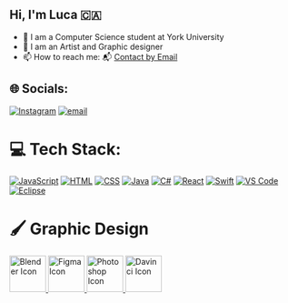 ## Hi, I'm Luca 🇨🇦

- 🔭 I am a Computer Science student at York University
- 🎨 I am an Artist and Graphic designer
- 📫 How to reach me: 📬 [Contact by Email](mailto:lucajmazz@gmail.com)

## 🌐 Socials:
[![Instagram](https://img.shields.io/badge/Instagram-%23E4405F.svg?logo=Instagram&logoColor=white)](https://instagram.com/IamLuca.M) [![email](https://img.shields.io/badge/Email-D14836?logo=gmail&logoColor=white)](mailto:lucajmazz@gmail.com) 

# 💻 Tech Stack:
[![JavaScript](https://skillicons.dev/icons?i=js)](https://developer.mozilla.org/en-US/docs/Web/JavaScript)
[![HTML](https://skillicons.dev/icons?i=html)](https://developer.mozilla.org/en-US/docs/Web/HTML)
[![CSS](https://skillicons.dev/icons?i=css)](https://developer.mozilla.org/en-US/docs/Web/CSS)
[![Java](https://skillicons.dev/icons?i=java)](https://www.oracle.com/java/)
[![C#](https://skillicons.dev/icons?i=cs)](https://learn.microsoft.com/en-us/dotnet/csharp/)
[![React](https://skillicons.dev/icons?i=react)](https://reactjs.org/)
[![Swift](https://skillicons.dev/icons?i=swift)](https://developer.apple.com/swift/)
[![VS Code](https://skillicons.dev/icons?i=vscode)](https://code.visualstudio.com/)
[![Eclipse](https://skillicons.dev/icons?i=eclipse)](https://www.eclipse.org/)
<br>
# 🖌️ Graphic Design
<a href="https://www.blender.org/">
  <img src="https://skillicons.dev/icons?i=blender" width="64" alt="Blender Icon" />
</a>
<a href="https://www.figma.com/">
  <img src="https://finevpn.org/wp-content/uploads/2024/02/figma-logo-logo.png" width="64" alt="Figma Icon" />
</a>
<a href="https://www.adobe.com/products/photoshop.html">
  <img src="https://upload.wikimedia.org/wikipedia/commons/thumb/a/af/Adobe_Photoshop_CC_icon.svg/512px-Adobe_Photoshop_CC_icon.svg.png?20200616073617" width="64" alt="Photoshop Icon" />
</a>
<a href="https://www.blackmagicdesign.com/ca/products/davinciresolve">
  <img src="https://upload.wikimedia.org/wikipedia/commons/thumb/4/4d/DaVinci_Resolve_Studio.png/960px-DaVinci_Resolve_Studio.png" width="64" alt="Davinci Icon" />
</a>


